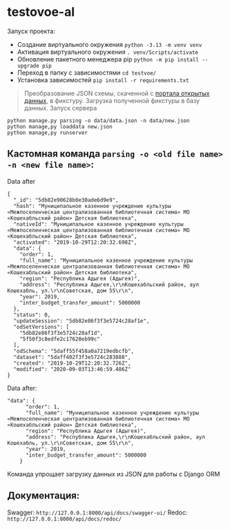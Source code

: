 # testovoe-al
Запуск проекта:
- Создание виртуального окружения
  `python -3.13 -m venv venv`
- Активация виртуального окружения
  `. venv/Scripts/activate`
- Обновление пакетного менеджера pip
  `python -m pip install --upgrade pip`
- Переход в папку с зависимостями
  `cd testvoe/` 
- Установка зависимостей
  `pip install -r requirements.txt`
>  Преобразование JSON схемы, скаченной с [портала открытых данных](https://opendata.mkrf.ru/opendata/7705851331-model_municipal_libraries), в фикстуру.
>  Загрузка полученной фикстуры в базу данных.
>  Запуск сервера
```
python manage.py parsing -o data/data.json -n data/new.json
python manage,py loaddata new.json
python manage,py runserver
```
## Кастомная команда `parsing -o <old file name> -n <new file name>`:
Data after
```
{
  "_id": "5db82e90628b0e30ade6d9e9",
  "hash": "Myниципальное казенное учреждение культуры «Межпоселенческая централизованная библиотечная система» МО «Кошехабльский район» Детская библиотека",
  "nativeId": "Myниципальное казенное учреждение культуры «Межпоселенческая централизованная библиотечная система» МО «Кошехабльский район» Детская библиотека",
  "activated": "2019-10-29T12:20:32.698Z",
  "data": {
    "order": 1,
    "full_name": "Myниципальное казенное учреждение культуры «Межпоселенческая централизованная библиотечная система» МО «Кошехабльский район» Детская библиотека",
    "region": "Республика Адыгея (Адыгея)",
    "address": "Республика Адыгея,\r\nКошехабльский район, аул Кошехабль, ул.\r\nСоветская, дом 55\r\n",
    "year": 2019,
    "inter_budget_transfer_amount": 5000000
  },
  "status": 0,
  "updateSession": "5db82e86f3f3e5724c28af1e",
  "odSetVersions": [
    "5db82e86f3f3e5724c28af1d",
    "5f50f3c8edfe2c17628eb99c"
  ],
  "odSchema": "5daff55f458a0a7219edbcfb",
  "dataset": "5daff402f3f3e5724c283888",
  "created": "2019-10-29T12:20:32.726Z",
  "modified": "2020-09-03T13:46:59.486Z"
}
```
Data after:
```
"data": {
      "order": 1,
      "full_name": "Myниципальное казенное учреждение культуры «Межпоселенческая централизованная библиотечная система» МО «Кошехабльский район» Детская библиотека",
      "region": "Республика Адыгея (Адыгея)",
      "address": "Республика Адыгея,\r\nКошехабльский район, аул Кошехабль, ул.\r\nСоветская, дом 55\r\n",
      "year": 2019,
      "inter_budget_transfer_amount": 5000000
    }
```
Команда упрощает загрузку данных из JSON для работы с Django ORM

## Документация:
Swagger:  `http://127.0.0.1:8000/api/docs/swagger-ui/`
Redoc:  `http://127.0.0.1:8000/api/docs/redoc/`

